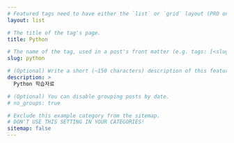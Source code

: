 ```yaml
---
# Featured tags need to have either the `list` or `grid` layout (PRO only).
layout: list

# The title of the tag's page.
title: Python

# The name of the tag, used in a post's front matter (e.g. tags: [<slug>]).
slug: python

# (Optional) Write a short (~150 characters) description of this featured tag.
description: >
  Python 학습자료

# (Optional) You can disable grouping posts by date.
# no_groups: true

# Exclude this example category from the sitemap.
# DON'T USE THIS SETTING IN YOUR CATEGORIES!
sitemap: false
---
```

